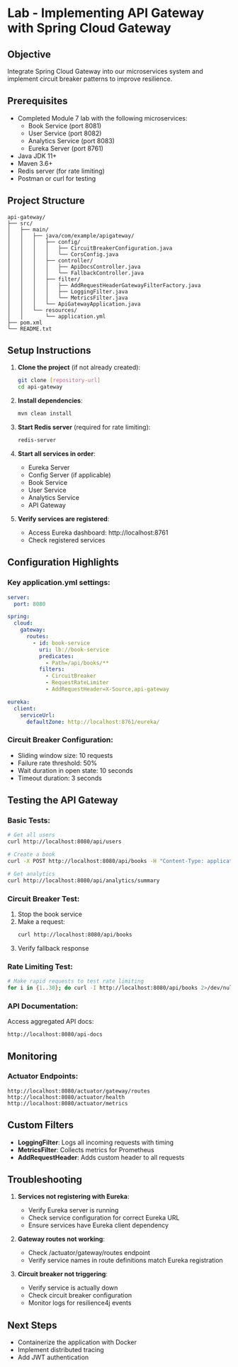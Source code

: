 
# Lab - Implementing API Gateway with Spring Cloud Gateway

## Objective
Integrate Spring Cloud Gateway into our microservices system and implement circuit breaker patterns to improve resilience.

## Prerequisites
- Completed Module 7 lab with the following microservices:
  - Book Service (port 8081)
  - User Service (port 8082)
  - Analytics Service (port 8083)
  - Eureka Server (port 8761)
- Java JDK 11+
- Maven 3.6+
- Redis server (for rate limiting)
- Postman or curl for testing

## Project Structure
```
api-gateway/
├── src/
│   ├── main/
│   │   ├── java/com/example/apigateway/
│   │   │   ├── config/
│   │   │   │   ├── CircuitBreakerConfiguration.java
│   │   │   │   └── CorsConfig.java
│   │   │   ├── controller/
│   │   │   │   ├── ApiDocsController.java
│   │   │   │   └── FallbackController.java
│   │   │   ├── filter/
│   │   │   │   ├── AddRequestHeaderGatewayFilterFactory.java
│   │   │   │   ├── LoggingFilter.java
│   │   │   │   └── MetricsFilter.java
│   │   │   └── ApiGatewayApplication.java
│   │   └── resources/
│   │       └── application.yml
├── pom.xml
└── README.txt
```

## Setup Instructions

1. **Clone the project** (if not already created):
   ```bash
   git clone [repository-url]
   cd api-gateway
   ```

2. **Install dependencies**:
   ```bash
   mvn clean install
   ```

3. **Start Redis server** (required for rate limiting):
   ```bash
   redis-server
   ```

4. **Start all services in order**:
   - Eureka Server
   - Config Server (if applicable)
   - Book Service
   - User Service
   - Analytics Service
   - API Gateway

5. **Verify services are registered**:
   - Access Eureka dashboard: http://localhost:8761
   - Check registered services

## Configuration Highlights

### Key application.yml settings:
```yaml
server:
  port: 8080

spring:
  cloud:
    gateway:
      routes:
        - id: book-service
          uri: lb://book-service
          predicates:
            - Path=/api/books/**
          filters:
            - CircuitBreaker
            - RequestRateLimiter
            - AddRequestHeader=X-Source,api-gateway

eureka:
  client:
    serviceUrl:
      defaultZone: http://localhost:8761/eureka/
```

### Circuit Breaker Configuration:
- Sliding window size: 10 requests
- Failure rate threshold: 50%
- Wait duration in open state: 10 seconds
- Timeout duration: 3 seconds

## Testing the API Gateway

### Basic Tests:
```bash
# Get all users
curl http://localhost:8080/api/users

# Create a book
curl -X POST http://localhost:8080/api/books -H "Content-Type: application/json" -d '{"title":"Spring Cloud","author":"John Doe"}'

# Get analytics
curl http://localhost:8080/api/analytics/summary
```

### Circuit Breaker Test:
1. Stop the book service
2. Make a request:
   ```bash
   curl http://localhost:8080/api/books
   ```
3. Verify fallback response

### Rate Limiting Test:
```bash
# Make rapid requests to test rate limiting
for i in {1..30}; do curl -I http://localhost:8080/api/books 2>/dev/null | grep HTTP; sleep 0.1; done
```

### API Documentation:
Access aggregated API docs:
```
http://localhost:8080/api-docs
```

## Monitoring

### Actuator Endpoints:
```
http://localhost:8080/actuator/gateway/routes
http://localhost:8080/actuator/health
http://localhost:8080/actuator/metrics
```

## Custom Filters
- **LoggingFilter**: Logs all incoming requests with timing
- **MetricsFilter**: Collects metrics for Prometheus
- **AddRequestHeader**: Adds custom header to all requests

## Troubleshooting

1. **Services not registering with Eureka**:
   - Verify Eureka server is running
   - Check service configuration for correct Eureka URL
   - Ensure services have Eureka client dependency

2. **Gateway routes not working**:
   - Check /actuator/gateway/routes endpoint
   - Verify service names in route definitions match Eureka registration

3. **Circuit breaker not triggering**:
   - Verify service is actually down
   - Check circuit breaker configuration
   - Monitor logs for resilience4j events

## Next Steps
- Containerize the application with Docker
- Implement distributed tracing
- Add JWT authentication

